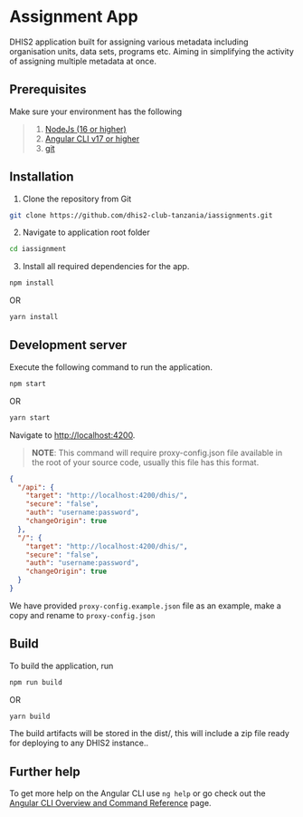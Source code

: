 # Assignment App

DHIS2 application built for assigning various metadata including organisation units, data sets, programs etc. Aiming in simplifying the activity of assigning multiple metadata at once.

## Prerequisites

Make sure your environment has the following

> 1. [NodeJs (16 or higher)](https://nodejs.org)
> 2. [Angular CLI v17 or higher](https://github.com/angular/angular-cli)
> 3. [git](https://git-scm.com/downloads)

## Installation

1. Clone the repository from Git

```bash
git clone https://github.com/dhis2-club-tanzania/iassignments.git
```

2. Navigate to application root folder

```bash
cd iassignment
```

3. Install all required dependencies for the app.

```bash
npm install
```

OR

```bash
yarn install
```

## Development server

Execute the following command to run the application.

```bash
npm start
```

OR

```bash
yarn start
```

Navigate to [http://localhost:4200](http://localhost:4200).

> **NOTE**: This command will require proxy-config.json file available in the root of your source code, usually this file has this format.

```json
{
  "/api": {
    "target": "http://localhost:4200/dhis/",
    "secure": "false",
    "auth": "username:password",
    "changeOrigin": true
  },
  "/": {
    "target": "http://localhost:4200/dhis/",
    "secure": "false",
    "auth": "username:password",
    "changeOrigin": true
  }
}
```

We have provided `proxy-config.example.json` file as an example, make a copy and rename to `proxy-config.json`

## Build

To build the application, run

```bash
npm run build
```

OR

```bash
yarn build
```

The build artifacts will be stored in the dist/, this will include a zip file ready for deploying to any DHIS2 instance..

## Further help

To get more help on the Angular CLI use `ng help` or go check out the [Angular CLI Overview and Command Reference](https://angular.io/cli) page.
